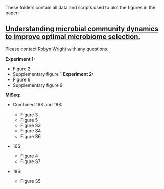 These folders contain all data and scripts used to plot the figures in the paper: 
## [Understanding microbial community dynamics to improve optimal microbiome selection.](https://microbiomejournal.biomedcentral.com/articles/10.1186/s40168-019-0702-x)

Please contact [Robyn Wright](mailto:robyn.wright@dal.ca) with any questions.

**Experiment 1:**
- Figure 2
- Supplementary figure 1
**Experiment 2:**
- Figure 6
- Supplementary figure 9

**MiSeq:**
- Combined 16S and 18S:
	- Figure 3
	- Figure 5
	- Figure S3
	- Figure S4
	- Figure S6
		
- 16S:
	- Figure 4
	- Figure S7
		
- 18S:
	- Figure S5
